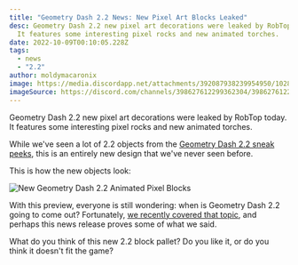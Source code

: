 ```yaml
---
title: "Geometry Dash 2.2 News: New Pixel Art Blocks Leaked"
desc: G﻿eometry Dash 2.2 new pixel art decorations were leaked by RobTop today.
  It features some interesting pixel rocks and new animated torches.
date: 2022-10-09T00:10:05.228Z
tags:
  - news
  - "2.2"
author: moldymacaronix
image: https://media.discordapp.net/attachments/392087938239954950/1028459465093161010/unknown.png?width=1166&height=676
imageSource: https://discord.com/channels/398627612299362304/398627612299362306/1027892722666848326
---
```

G﻿eometry Dash 2.2 new pixel art decorations were leaked by RobTop today. It features some interesting pixel rocks and new animated torches.

W﻿hile we've seen a lot of 2.2 objects from the [Geometry Dash 2.2 sneak peeks](/posts/geometry-dash-new-sneak-peek-analysis/), this is an entirely new design that we've never seen before.

T﻿his is how the new objects look:

![New Geometry Dash 2.2 Animated Pixel Blocks](https://media.discordapp.net/attachments/392087938239954950/1028459465093161010/unknown.png?width=1166&height=676)

W﻿ith this preview, everyone is still wondering: when is Geometry Dash 2.2 going to come out? Fortunately, [we recently covered that topic](/posts/geometry-dash-2-2-release-date/), and perhaps this news release proves some of what we said.

W﻿hat do you think of this new 2.2 block pallet? Do you like it, or do you think it doesn't fit the game?